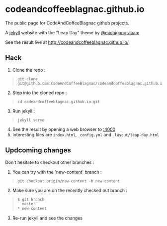 codeandcoffeeblagnac.github.io
==============================

The public page for CodeAndCoffeeBlagnac github projects.

A [jekyll](http://jekyllrb.com/) website with the "Leap Day" theme by [@michigangraham](https://twitter.com/michigangraham)

See the result live at http://codeandcoffeeblagnac.github.io/

Hack
----

 1. Clone the repo :
> ```
> git clone git@github.com:CodeAndCoffeeBlagnac/codeandcoffeeblagnac.github.io.git
> ```
 2. Step into the cloned repo :
> ```
> cd codeandcoffeeblagnac.github.io.git
> ```
 3. Run jekyll :
> ```
> jekyll serve
> ```
 4. See the result by opening a web browser to [:4000](http://localhost:4000/)
 5. Interesting files are `index.html`, `_config.yml` and `_layout/leap-day.html`

Updcoming changes
-----------------

Don't hesitate to checkout other branches :

 1. You can try with the 'new-content' branch :
> ```
> git checkout origin/new-content -b new-content
> ```
 2. Make sure you are on the recently checked out branch :
> ```sh
> $ git branch
>   master
> * new-content
> ```
 3. Re-run jekyll and see the changes

